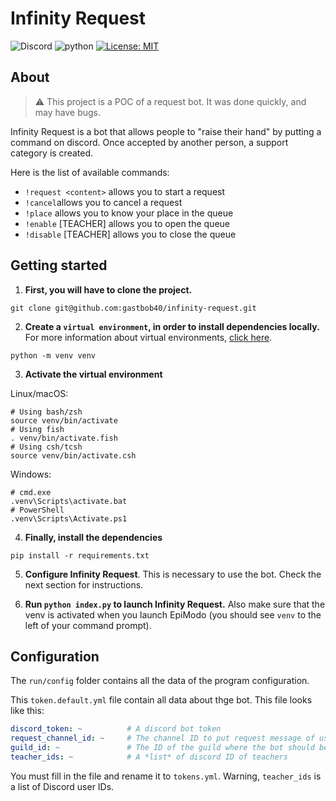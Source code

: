 # Infinity Request

![Discord](https://img.shields.io/badge/Discord-project-brightgreen)
![python](https://img.shields.io/badge/Language-Python-blueviolet)
[![License: MIT](https://img.shields.io/badge/License-MIT-yellow.svg)](https://opensource.org/licenses/MIT)

## About

> :warning: This project is a POC of a request bot. It was done quickly, and may have bugs.

Infinity Request is a bot that allows people to "raise their hand" by putting a command on discord. Once accepted by
another person, a support category is created.

Here is the list of available commands: 
- `!request <content>` allows you to start a request
- `!cancel`allows you to cancel a request
- `!place` allows you to know your place in the queue
- `!enable` [TEACHER] allows you to open the queue
- `!disable` [TEACHER] allows you to close the queue

## Getting started

1. **First, you will have to clone the project.**

```shell
git clone git@github.com:gastbob40/infinity-request.git
```


2. **Create a `virtual environment`, in order to install dependencies locally.** For more information about virtual environments, [click here](https://docs.python.org/3/library/venv.html).

```shell
python -m venv venv
```


3. **Activate the virtual environment**

Linux/macOS:

```shell
# Using bash/zsh
source venv/bin/activate
# Using fish
. venv/bin/activate.fish
# Using csh/tcsh
source venv/bin/activate.csh
``` 

Windows:

```
# cmd.exe
.venv\Scripts\activate.bat
# PowerShell
.venv\Scripts\Activate.ps1
```


4. **Finally, install the dependencies**

````shell
pip install -r requirements.txt
````

5. **Configure Infinity Request**. This is necessary to use the bot. Check the next section for instructions.

6. **Run `python index.py` to launch Infinity Request.** Also make sure that the venv is activated when you launch EpiModo (you should see `venv` to the left of your command prompt).

## Configuration

The `run/config` folder contains all the data of the program configuration.

This `token.default.yml` file contain all data about thge bot. This file looks like this:

```yaml
discord_token: ~          # A discord bot token
request_channel_id: ~     # The channel ID to put request message of user
guild_id: ~               # The ID of the guild where the bot should be use
teacher_ids: ~            # A *list* of discord ID of teachers
```

You must fill in the file and rename it to `tokens.yml`.
Warning, `teacher_ids` is a list of Discord user IDs.
